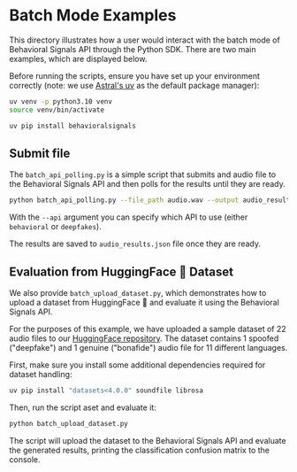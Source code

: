 # Batch Mode Examples

This directory illustrates how a user would interact with the batch mode of Behavioral Signals API through the Python SDK.
There are two main examples, which are displayed below.

Before running the scripts, ensure you have set up your environment correctly (note: we use [Astral's uv](https://docs.astral.sh/uv/) as the default package manager):
```bash
uv venv -p python3.10 venv
source venv/bin/activate

uv pip install behavioralsignals
```

## Submit file

The `batch_api_polling.py` is a simple script that submits and audio file to the Behavioral Signals API and then polls for the results until they are ready.
```bash
python batch_api_polling.py --file_path audio.wav --output audio_results.json --api behavioral
```
With the `--api` argument you can specify which API to use (either `behavioral` or `deepfakes`).

The results are saved to `audio_results.json` file once they are ready.

## Evaluation from HuggingFace 🤗 Dataset

We also provide `batch_upload_dataset.py`, which demonstrates how to upload a dataset from HuggingFace 🤗 and evaluate it using the Behavioral Signals API.

For the purposes of this example, we have uploaded a sample dataset of 22 audio files to our [HuggingFace repository](https://huggingface.co/datasets/behavioralsignals/audio-deepfakes-demo).
The dataset contains 1 spoofed ("deepfake") and 1 genuine ("bonafide") audio file for 11 different languages.

First, make sure you install some additional dependencies required for dataset handling:
```bash
uv pip install "datasets<4.0.0" soundfile librosa
```

Then, run the script aset and evaluate it:
```bash
python batch_upload_dataset.py
```

The script will upload the dataset to the Behavioral Signals API and evaluate the generated results, printing the classification confusion matrix to the console.